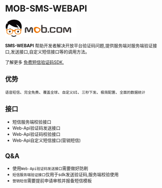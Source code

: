 # MOB-SMS-WEBAPI

<!--<a href="http://mob.com/"><img src="http://www.mob.com/public/images/logo_black.png" align="left" hspace="10" vspace="6"></a>-->
	
[![image](https://github.com/MOBX/MOB-SMS-WEBAPI/blob/master/doc/images/logo.png)](http://mob.com/)

**SMS-WEBAPI** 
帮助开发者解决开放平台验证码问题,提供服务端对服务端验证接口,发送接口,自定义短信接口等的调用方法。

了解更多 [免费短信验证码SDK.](http://wiki.mob.com/)


## 优势

`语音短信`、`完全免费`、`覆盖全球`、`自定义UI`、`三秒下发`、`极简配置`、`全面的数据统计`

## 接口

* 短信服务端校验接口
* Web-Api验证码发送接口
* Web-Api验证码校验接口
* Web-Api自定义短信接口(营销短信)

## Q&A

* 使用`Web-Api验证码发送接口`需要做好防刷
* `短信服务端验证接口`仅用于sdk发送验证码,服务端校验使用
* `营销短信`需要提前申请审核并报备短信模板